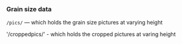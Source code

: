 ### Grain size data

`/pics/` — which holds the grain size pictures at varying height  

'/croppedpics/' - which holds the cropped pictures at varing height


